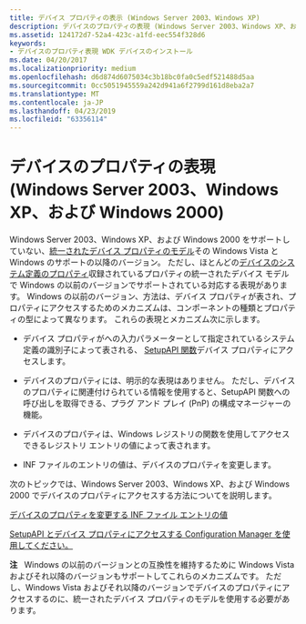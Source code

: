 ```yaml
---
title: デバイス プロパティの表示 (Windows Server 2003、Windows XP)
description: デバイスのプロパティの表現 (Windows Server 2003、Windows XP、および Windows 2000)
ms.assetid: 124172d7-52a4-423c-a1fd-eec554f328d6
keywords:
- デバイスのプロパティ表現 WDK デバイスのインストール
ms.date: 04/20/2017
ms.localizationpriority: medium
ms.openlocfilehash: d6d874d6075034c3b18bc0fa0c5edf521488d5aa
ms.sourcegitcommit: 0cc5051945559a242d941a6f2799d161d8eba2a7
ms.translationtype: MT
ms.contentlocale: ja-JP
ms.lasthandoff: 04/23/2019
ms.locfileid: "63356114"
---
```

# <a name="device-property-representations-windows-server-2003-windows-xp-and-windows-2000"></a>デバイスのプロパティの表現 (Windows Server 2003、Windows XP、および Windows 2000)


Windows Server 2003、Windows XP、および Windows 2000 をサポートしていない、[統一されたデバイス プロパティのモデル](unified-device-property-model--windows-vista-and-later-.md)その Windows Vista と Windows のサポートの以降のバージョン。 ただし、ほとんどの[デバイスのシステム定義のプロパティ](https://msdn.microsoft.com/library/windows/hardware/ff553413)収録されているプロパティの統一されたデバイス モデルで Windows の以前のバージョンでサポートされている対応する表現があります。 Windows の以前のバージョン、方法は、デバイス プロパティが表され、プロパティにアクセスするためのメカニズムは、コンポーネントの種類とプロパティの型によって異なります。 これらの表現とメカニズム次に示します。

-   デバイス プロパティがへの入力パラメーターとして指定されているシステム定義の識別子によって表される、 [SetupAPI 関数](setupapi.md)デバイス プロパティにアクセスします。

-   デバイスのプロパティには、明示的な表現はありません。 ただし、デバイスのプロパティに関連付けられている情報を使用すると、SetupAPI 関数への呼び出しを取得できる、プラグ アンド プレイ (PnP) の構成マネージャーの機能。

-   デバイスのプロパティは、Windows レジストリの関数を使用してアクセスできるレジストリ エントリの値によって表されます。

-   INF ファイルのエントリの値は、デバイスのプロパティを変更します。

次のトピックでは、Windows Server 2003、Windows XP、および Windows 2000 でデバイスのプロパティにアクセスする方法についてを説明します。

[デバイスのプロパティを変更する INF ファイル エントリの値](inf-file-entry-values-that-modify-device-properties.md)

[SetupAPI とデバイス プロパティにアクセスする Configuration Manager を使用してください。](using-setupapi-and-configuration-manager-to-access-device-properties.md)

**注**   Windows の以前のバージョンとの互換性を維持するために Windows Vista およびそれ以降のバージョンもサポートしてこれらのメカニズムです。 ただし、Windows Vista およびそれ以降のバージョンでデバイスのプロパティにアクセスするのに、統一されたデバイス プロパティのモデルを使用する必要があります。

 

 

 





